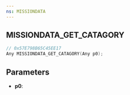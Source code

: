 ```yaml
---
ns: MISSIONDATA
---
```

## MISSIONDATA_GET_CATAGORY

```c
// 0x57E798B65C45EE17
Any MISSIONDATA_GET_CATAGORY(Any p0);
```

## Parameters
* **p0**:
